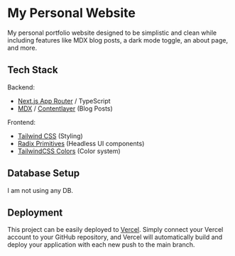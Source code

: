 # My Personal Website

My personal portfolio website designed to be simplistic and clean while including features like MDX blog posts, a dark mode toggle, an about page, and more.

## Tech Stack

Backend:

- [Next.js App Router](nextjs.org) / TypeScript
- [MDX](https://mdxjs.com) / [Contentlayer](https://contentlayer.dev/) (Blog Posts)

Frontend:

- [Tailwind CSS](https://tailwindcss.com) (Styling)
- [Radix Primitives](https://www.radix-ui.com/primitives) (Headless UI components)
- [TailwindCSS Colors](https://tailwindcss.com/docs/customizing-colors) (Color system)

## Database Setup

I am not using any DB.

## Deployment

This project can be easily deployed to [Vercel](https://vercel.com/new/clone). Simply connect your Vercel account to your GitHub repository, and Vercel will automatically build and deploy your application with each new push to the main branch.
